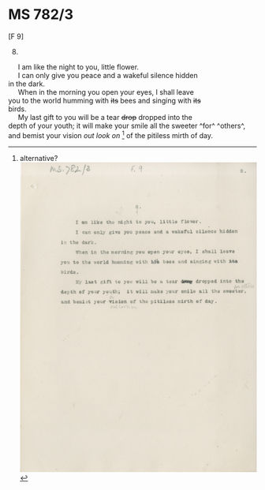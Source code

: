 # MS 782/3

[F 9]

8.
&nbsp;&nbsp;&nbsp;&nbsp;&nbsp;I am like the night to you, little flower.\
&nbsp;&nbsp;&nbsp;&nbsp;&nbsp;I can only give you peace and a wakeful silence hidden \
in the dark. \
&nbsp;&nbsp;&nbsp;&nbsp;&nbsp;When in the morning you open your eyes, I shall leave \
you to the world humming with ~~its~~ bees and singing with ~~its~~ \
birds. \
&nbsp;&nbsp;&nbsp;&nbsp;&nbsp;My last gift to you will be a tear ~~drop~~ dropped into the \
depth of your youth; it will make your smile all the sweeter ^for^ ^others^, \
and bemist your vision *out look on* [^1] of the pitiless mirth of day. 
[^1]: alternative? 
![p9](MS782_3-009.jpg)
